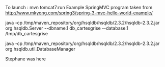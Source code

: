
To launch : mvn tomcat7:run
Example SpringMVC program taken from http://www.mkyong.com/spring3/spring-3-mvc-hello-world-example/

java -cp /tmp/maven_repository/org/hsqldb/hsqldb/2.3.2/hsqldb-2.3.2.jar  org.hsqldb.Server --dbname.1 db_cartesgrise --database.1 /tmp/db_cartesgrise

java -cp /tmp/maven_repository/org/hsqldb/hsqldb/2.3.2/hsqldb-2.3.2.jar  org.hsqldb.util.DatabaseManager


Stephane was here


